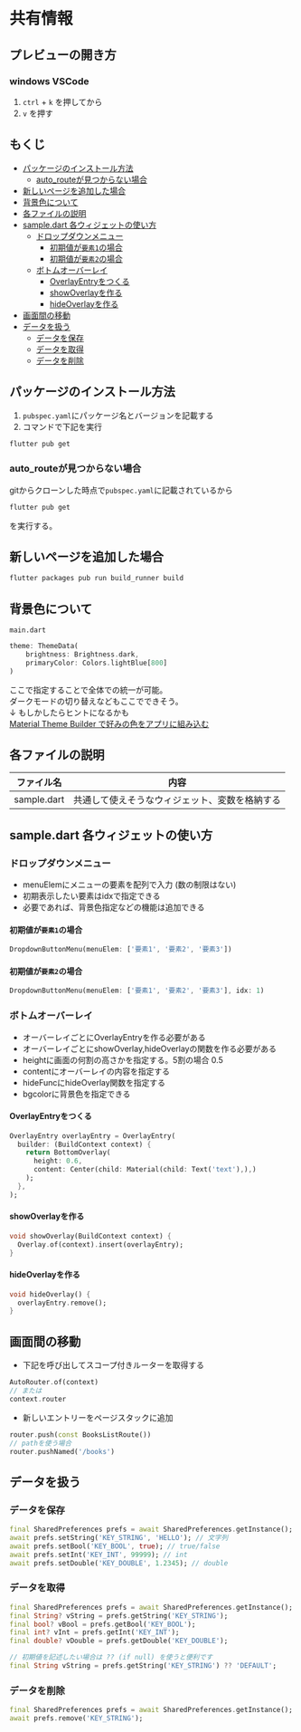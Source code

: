 <!-- omit in toc -->
# 共有情報
<!-- omit in toc -->
## プレビューの開き方
### windows VSCode
1. `ctrl` + `k` を押してから  
2. `v` を押す
<!-- omit in toc -->
## もくじ
- [パッケージのインストール方法](#パッケージのインストール方法)
  - [auto\_routeが見つからない場合](#auto_routeが見つからない場合)
- [新しいページを追加した場合](#新しいページを追加した場合)
- [背景色について](#背景色について)
- [各ファイルの説明](#各ファイルの説明)
- [sample.dart 各ウィジェットの使い方](#sampledart-各ウィジェットの使い方)
  - [ドロップダウンメニュー](#ドロップダウンメニュー)
    - [初期値が`要素1`の場合](#初期値が要素1の場合)
    - [初期値が`要素2`の場合](#初期値が要素2の場合)
  - [ボトムオーバーレイ](#ボトムオーバーレイ)
    - [OverlayEntryをつくる](#overlayentryをつくる)
    - [showOverlayを作る](#showoverlayを作る)
    - [hideOverlayを作る](#hideoverlayを作る)
- [画面間の移動](#画面間の移動)
- [データを扱う](#データを扱う)
  - [データを保存](#データを保存)
  - [データを取得](#データを取得)
  - [データを削除](#データを削除)

## パッケージのインストール方法
1. `pubspec.yaml`にパッケージ名とバージョンを記載する
2. コマンドで下記を実行
```sh
flutter pub get
```

### auto_routeが見つからない場合
gitからクローンした時点で`pubspec.yaml`に記載されているから
```sh
flutter pub get
```
を実行する。

## 新しいページを追加した場合
``` sh
flutter packages pub run build_runner build
```

## 背景色について
`main.dart`
```dart
theme: ThemeData(
    brightness: Brightness.dark,
    primaryColor: Colors.lightBlue[800]
)
```
ここで指定することで全体での統一が可能。  
ダークモードの切り替えなどもここでできそう。  
↓ もしかしたらヒントになるかも  
[Material Theme Builder で好みの色をアプリに組み込む](https://zenn.dev/10_tofu_01/articles/adopt_material_color_generotor)

## 各ファイルの説明
|ファイル名|内容|
---|---
|sample.dart|共通して使えそうなウィジェット、変数を格納する|

## sample.dart 各ウィジェットの使い方
### ドロップダウンメニュー
- menuElemにメニューの要素を配列で入力 (数の制限はない)
- 初期表示したい要素はidxで指定できる
- 必要であれば、背景色指定などの機能は追加できる

#### 初期値が`要素1`の場合
```dart
DropdownButtonMenu(menuElem: ['要素1', '要素2', '要素3'])
```
#### 初期値が`要素2`の場合
```dart
DropdownButtonMenu(menuElem: ['要素1', '要素2', '要素3'], idx: 1)
```

### ボトムオーバーレイ
- オーバーレイごとにOverlayEntryを作る必要がある
- オーバーレイごとにshowOverlay,hideOverlayの関数を作る必要がある
- heightに画面の何割の高さかを指定する。5割の場合 0.5
- contentにオーバーレイの内容を指定する
- hideFuncにhideOverlay関数を指定する
- bgcolorに背景色を指定できる

#### OverlayEntryをつくる
```dart
OverlayEntry overlayEntry = OverlayEntry(
  builder: (BuildContext context) {
    return BottomOverlay(
      height: 0.6, 
      content: Center(child: Material(child: Text('text'),),)
    );
  },
);
```

#### showOverlayを作る
```dart
void showOverlay(BuildContext context) {
  Overlay.of(context).insert(overlayEntry);
}
```

#### hideOverlayを作る
```dart
void hideOverlay() {
  overlayEntry.remove();
}
```


## 画面間の移動
- 下記を呼び出してスコープ付きルーターを取得する
```dart
AutoRouter.of(context)
// または
context.router
```

- 新しいエントリーをページスタックに追加
```dart 
router.push(const BooksListRoute())
// pathを使う場合
router.pushNamed('/books') 
```

## データを扱う
### データを保存
```dart
final SharedPreferences prefs = await SharedPreferences.getInstance();
await prefs.setString('KEY_STRING', 'HELLO'); // 文字列
await prefs.setBool('KEY_BOOL', true); // true/false
await prefs.setInt('KEY_INT', 99999); // int
await prefs.setDouble('KEY_DOUBLE', 1.2345); // double
```

### データを取得
```dart
final SharedPreferences prefs = await SharedPreferences.getInstance();
final String? vString = prefs.getString('KEY_STRING');
final bool? vBool = prefs.getBool('KEY_BOOL');
final int? vInt = prefs.getInt('KEY_INT');
final double? vDouble = prefs.getDouble('KEY_DOUBLE');

// 初期値を記述したい場合は ?? (if null) を使うと便利です
final String vString = prefs.getString('KEY_STRING') ?? 'DEFAULT';
```

### データを削除
```dart
final SharedPreferences prefs = await SharedPreferences.getInstance();
await prefs.remove('KEY_STRING');
```